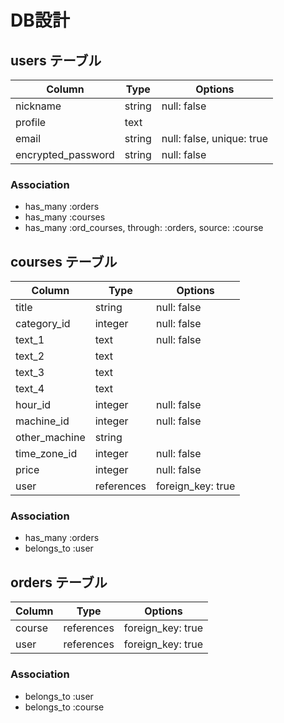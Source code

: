# DB設計

## users テーブル

| Column             | Type    | Options                   |
| ------------------ | ------- | ------------------------- |
| nickname           | string  | null: false               |
| profile            | text    |                           |
| email              | string  | null: false, unique: true |
| encrypted_password | string  | null: false               |


### Association

- has_many :orders
- has_many :courses
- has_many :ord_courses, through: :orders, source: :course

## courses テーブル

| Column        | Type       | Options           |
| ------------- | ---------- | ----------------- |
| title         | string     | null: false       |
| category_id   | integer    | null: false       |
| text_1        | text       | null: false       |
| text_2        | text       |                   |
| text_3        | text       |                   |
| text_4        | text       |                   |
| hour_id       | integer    | null: false       |
| machine_id    | integer    | null: false       |
| other_machine | string     |                   |
| time_zone_id  | integer    | null: false       |
| price         | integer    | null: false       |
| user          | references | foreign_key: true |

### Association

- has_many :orders
- belongs_to :user

## orders テーブル

| Column     | Type       | Options           |
| ---------- | ---------- | ----------------- |
| course     | references | foreign_key: true |
| user       | references | foreign_key: true |

### Association

- belongs_to :user
- belongs_to :course


